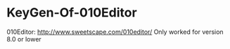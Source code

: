 # KeyGen-Of-010Editor
010Editor: http://www.sweetscape.com/010editor/
Only worked for version 8.0 or lower
